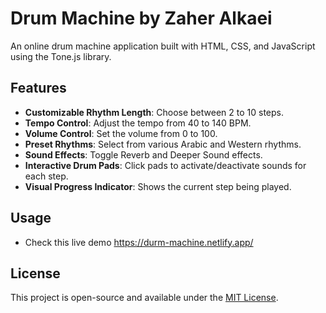 # Drum Machine by Zaher Alkaei

An online drum machine application built with HTML, CSS, and JavaScript using the Tone.js library.

## Features

- **Customizable Rhythm Length**: Choose between 2 to 10 steps.
- **Tempo Control**: Adjust the tempo from 40 to 140 BPM.
- **Volume Control**: Set the volume from 0 to 100.
- **Preset Rhythms**: Select from various Arabic and Western rhythms.
- **Sound Effects**: Toggle Reverb and Deeper Sound effects.
- **Interactive Drum Pads**: Click pads to activate/deactivate sounds for each step.
- **Visual Progress Indicator**: Shows the current step being played.

## Usage
- Check this live demo https://durm-machine.netlify.app/

## License

This project is open-source and available under the [MIT License](LICENSE).
